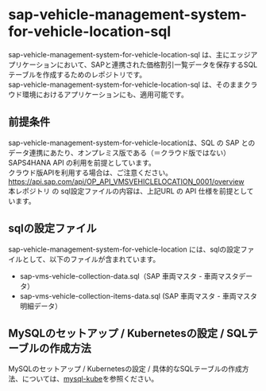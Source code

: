 # sap-vehicle-management-system-for-vehicle-location-sql

sap-vehicle-management-system-for-vehicle-location-sql は、主にエッジアプリケーションにおいて、SAPと連携された価格割引一覧データを保存するSQLテーブルを作成するためのレポジトリです。   
sap-vehicle-management-system-for-vehicle-location-sql は、そのままクラウド環境におけるアプリケーションにも、適用可能です。  

## 前提条件  
sap-vehicle-management-system-for-vehicle-locationは、SQL の SAP とのデータ連携にあたり、オンプレミス版である（＝クラウド版ではない）SAPS4HANA API の利用を前提としています。    
クラウド版APIを利用する場合は、ご注意ください。  
https://api.sap.com/api/OP_API_VMSVEHICLELOCATION_0001/overview  
本レポジトリ の sql設定ファイルの内容は、上記URL の API 仕様を前提としています。  

## sqlの設定ファイル
sap-vehicle-management-system-for-vehicle-location には、sqlの設定ファイルとして、以下のファイルが含まれています。  

* sap-vms-vehicle-collection-data.sql（SAP 車両マスタ - 車両マスタデータ）  
* sap-vms-vehicle-collection-items-data.sql (SAP 車両マスタ - 車両マスタ明細データ）
  
## MySQLのセットアップ / Kubernetesの設定 / SQLテーブルの作成方法  

MySQLのセットアップ / Kubernetesの設定 / 具体的なSQLテーブルの作成方法、については、[mysql-kube](https://github.com/latonaio/mysql-kube)を参照ください。  